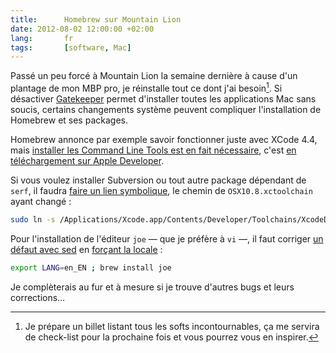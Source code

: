 ```yaml
---
title:      Homebrew sur Mountain Lion
date: 2012-08-02 12:00:00 +02:00
lang:       fr
tags:       [software, Mac]
---
```


Passé un peu forcé à Mountain Lion la semaine dernière à cause d'un plantage de mon MBP pro, je réinstalle tout ce dont j'ai besoin[^1]. Si désactiver [Gatekeeper](http://www.apple.com/fr/osx/whats-new/features.html#gatekeeper) permet d'installer toutes les applications Mac sans soucis, certains changements système peuvent compliquer l'installation de Homebrew et ses packages.

[^1]: Je prépare un billet listant tous les softs incontournables, ça me servira de check-list pour la prochaine fois et vous pourrez vous en inspirer.

Homebrew annonce par exemple savoir fonctionner juste avec XCode 4.4, mais [installer les Command Line Tools est en fait nécessaire](https://github.com/mxcl/homebrew/issues/13768#issuecomment-7387081), c'est [en téléchargement sur Apple Developer](https://developer.apple.com/downloads/).

Si vous voulez installer Subversion ou tout autre package dépendant de `serf`, il faudra [faire un lien symbolique](https://github.com/mxcl/homebrew/issues/13586#issuecomment-7303394), le chemin de `OSX10.8.xctoolchain` ayant changé :

~~~ bash
sudo ln -s /Applications/Xcode.app/Contents/Developer/Toolchains/XcodeDefault.xctoolchain /Applications/Xcode.app/Contents/Developer/Toolchains/OSX10.8.xctoolchain
~~~

Pour l'installation de l'éditeur `joe` — que je préfère à `vi` —, il faut corriger [un défaut avec sed](https://github.com/mxcl/homebrew/issues/13818) en [forçant la locale](https://github.com/mxcl/homebrew/pull/13787#issuecomment-7439013) :

~~~ bash
export LANG=en_EN ; brew install joe
~~~

Je complèterais au fur et à mesure si je trouve d'autres bugs et leurs corrections…
